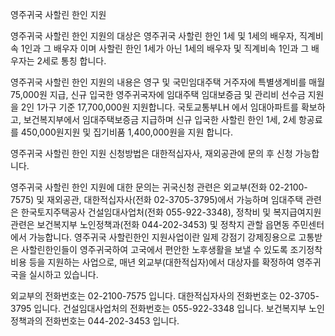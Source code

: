 영주귀국 사할린 한인 지원

영주귀국 사할린 한인 지원의 대상은 영주귀국 사할린 한인 1세 및 1세의 배우자, 직계비속 1인과 그 배우자 이며 사할린 한인 1세가 아닌 1세의 배우자 및 직계비속 1인과 그 배우자는 2세로 통칭 합니다.

영주귀국 사할린 한인 지원의 내용은 영구 및 국민임대주택 거주자에 특별생계비를 매월 75,000원 지급, 신규 입국한 영주귀국자에 임대주택 임대보증금 및 관리비 선수금 지원을 2인 1가구 기준 17,700,000원 지원합니다.
국토교통부LH 에서 임대아파트를 확보하고, 보건복지부에서 임대주택보증금 지급하며 신규 입국한 사할린 한인 1세, 2세 항공료를 450,000원지원 및 집기비품 1,400,000원을 지원 합니다.

영주귀국 사할린 한인 지원 신청방법은 대한적십자사, 재외공관에 문의 후 신청 가능합니다.

영주귀국 사할린 한인 지원에 대한 문의는 귀국신청 관련은 외교부(전화 02-2100-7575) 및 재외공관, 대한적십자사(전화 02-3705-3795)에서 가능하며 임대주택 관련은 한국토지주택공사 건설임대사업처(전화 055-922-3348), 정착비 및 복지급여지원 관련은 보건복지부 노인정책과(전화 044-202-3453) 및 정착지 관할 읍면동 주민센터에서 가능합니다.
영주귀국 사할린한인 지원사업이란 일제 강점기 강제징용으로 고통받은 사할린한인들이 영주귀국하여 고국에서 편안한 노후생활을 보낼 수 있도록 조기정착비용 등을 지원하는 사업으로, 매년 외교부(대한적십자)에서 대상자를 확정하여 영주귀국을 실시하고 있습니다.

외교부의 전화번호는 02-2100-7575 입니다.
대한적십자사의 전화번호는 02-3705-3795 입니다.
건설임대사업처의 전화번호는 055-922-3348 입니다.
보건복지부 노인정책과의 전화번호는 044-202-3453 입니다.